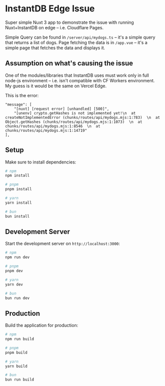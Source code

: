 # InstantDB Edge Issue

Super simple Nuxt 3 app to demonstrate the issue with running Nuxt+InstantDB on edge – i.e. Cloudflare Pages.

Simple Query can be found in `/server/api/mydogs.ts` – it's a simple query that returns a list of dogs.
Page fetching the data is in `/app.vue` – it's a simple page that fetches the data and displays it.

## Assumption on what's causing the issue

One of the modules/libraries that InstantDB uses must work only in full node-js environment – i.e. isn't compatible with CF Workers environment. My guess is it would be the same on Vercel Edge.

This is the error:
```
"message": [
	"[nuxt] [request error] [unhandled] [500]",
	"[unenv] crypto.getHashes is not implemented yet!\n  at createNotImplementedError (chunks/routes/api/mydogs.mjs:1:783)  \n  at Object.getHashes (chunks/routes/api/mydogs.mjs:1:1073)  \n  at chunks/routes/api/mydogs.mjs:1:8546  \n  at chunks/routes/api/mydogs.mjs:1:14719"
],
```


## Setup

Make sure to install dependencies:

```bash
# npm
npm install

# pnpm
pnpm install

# yarn
yarn install

# bun
bun install
```

## Development Server

Start the development server on `http://localhost:3000`:

```bash
# npm
npm run dev

# pnpm
pnpm dev

# yarn
yarn dev

# bun
bun run dev
```

## Production

Build the application for production:

```bash
# npm
npm run build

# pnpm
pnpm build

# yarn
yarn build

# bun
bun run build
```

